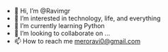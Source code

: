 - 👋 Hi, I’m @Ravimgr
- 👀 I’m interested in technology, life, and everything
- 🌱 I’m currently learning Python
- 💞️ I’m looking to collaborate on ...
- 📫 How to reach me meroravi0@gmail.com

<!---
Ravimgr/Ravimgr is a ✨ special ✨ repository because its `README.md` (this file) appears on your GitHub profile.
You can click the Preview link to take a look at your changes.
--->
